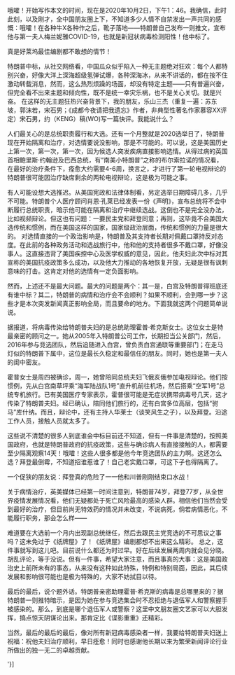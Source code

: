 哦嚯！开始写作本文的时间，现在是2020年10月2日，下午1：46。我确信，此时此刻，以及刚才，全中国朋友圈上下，不知道多少人情不自禁发出一声共同的感慨：哦嚯！在各种牛X各种作之后，靴子落地——特朗普自己发布一则推文，宣布他与第一夫人梅兰妮雅COVID-19，也就是新冠状病毒检测阳性！他中标了。

真是好莱坞最佳编剧都不敢想的情节！

特朗普中标，从社交网络看，中国瓜众似乎陷入一种无主题绝对狂欢：每个人都特别兴奋，好像大洋上深海超级氢弹试爆，各种深海冰，从来不讲话的，都在按不住激动转载消息，然而，这么热烈烦躁的场面，却没有特定主题——只有普遍兴奋，但完全看不出来主题和倾向性，既不是统一幸灾乐祸，也不是关心关切。就是兴奋。 在这样的无主题狂热兴奋背景下，我的朋友，乐山三杰（重复一遍：苏东坡，郭沫若，宋石男；《成都今夜请把我遗忘》作者，非典型性著名作家慕容XX评定）宋石男，约（KENG）稿(WO)写一篇快评。我能说什么？

人们最关心的是总统职责履行和大选。还有一个月整就是2020选举日了，特朗普现在开始隔离和治疗，对选情要说没影响，那是不可能的。可以说，这是美国历史上第一次，第一次，第一次，因为候选人突发疾病直接影响选情。从得过病的英国首相鲍里斯·约翰逊及巴西总统，有“南美小特朗普”之称的布尔索拉诺的情况看，在最好的治疗条件下，痊愈大约需要4-6周，换言之，才进行了第一轮电视辩论的特朗普很可能因治疗缺席剩余的两轮电视辩论，这是极为可能之事。

有人可能设想大选推迟。从美国宪政和法律体制看，另定选举日期障碍几多，几乎不可能。特朗普个人医疗顾问肖恩·孔莱已经发表一份《声明》，宣布总统将不会中断履行总统职责，暗示他可能在隔离和治疗中继续选战。这倒也不是完全没办法，比如视频辩论。但这也有问题：一要民主党和拜登同意；再则，这毕竟不合美国大选传统和惯例，而在美国这样的国家，国家级政治层面，传统和惯例的力量是很大的。 对选情直接的一个政治影响是，特朗普及其支持者长期对佩戴口罩持反对态度。在此前的各种政务活动和选战旅行中，他和他的支持者很多不戴口罩，好像没事人。这直接违背了美国疾控中心及医学权威的意见，因此，他夫妇此次中标对其宣称的美国抗疫政策多么成功，以及他大力推动的各地恢复开放，无疑是很有讽刺意味的打击。这肯定对他的选情有一定负面影响。

然而，上述还不是最大问题。最大的问题是两个：其一是，白宫及特朗普得班底还有谁中标？其二，特朗普的病情和治疗会不会顺利？如果不顺利，会到哪一步？这些才是本次突发新闻真正影响全局，而且要命的地方。下面我就这两个问题简单说说。

据报道，将病毒传染给特朗普夫妇的是总统助理霍普·希克斯女士。这位女士是特最亲密的顾问之一。她从2005年入特朗普公司工作，长期担当公关部门，然后，2016年参与竞选团队，然后追随进入白宫，曾负责白宫通联等重要部门；在走马灯似的特朗普下属中，这位是最长久稳定和最信任的朋友。同时，她也是第一夫人的闺中密友。

霍普女士是周四被确诊，周一，她曾陪同总统夫妇飞俄亥俄参加电视辩论。他们按惯例，先从白宫南草坪乘“海军陆战队1号”直升机前往机场，然后搭乘“空军1号”总统专机旅行。已有美国医疗专家表示，霍普很可能是无症状携带病毒号几天，这才传染了特朗普夫妇。经已确认，陪同他们旅行的，还有白宫多位高层，包括“驸马”库什纳。而且，辩论中，还有主持人华莱士（谈笑风生之子），以及拜登。沿途工作人员，接触人员就太多了。

这些说不清楚的很多人到底谁会中标目前还不知道，但有一件事是清楚的，按照美国政府，也就是特朗普政府的抗疫政策，这些与确诊病人有直接接触的人，都需要至少隔离观察14天！哦嚯！这些人很多都是他今年竞选团队的主力啊。这还怎么选？拜登最倒霉，不知道招谁惹谁了！自己老实戴口罩，可这下子也得隔离了。

一个促狭的朋友说：拜登真的危险了一一他和川普刚刚结束口水战！

关于病情治疗，英美媒体已经第一时间注意到，特朗普74岁，拜登77岁，从全世界疫情发展情况看，他们无疑都处于死亡风险最高的感染人群。相信他们当然会受到最好的治疗，但目前尚无特效药的情况并未改变，不说病死，倘若病情恶化，不能履行职务，那会怎么样——

难道要在大选前一个月内出现副总统继任，然后去跟民主党竞选的不可思议之事吗？这未免过于《纸牌屋》了！《纸牌屋》编剧都想不出来这么精彩。 总之，这件事就写到这儿吧。目前说什么都还为时过早。好在后续发展两周内就会见分晓。胡乱评论，等于没说。但有一件事，希望大家注意，而且事真的大事：这是美国政治史上前所未有的事态，从来没有这种如此特殊，特例和特别局面，因此，其后续发展和影响很可能也是极为特殊的，大家不妨拭目以待。

最后的最后，说个题外话。特朗普亲密助理霍普·希克斯的病毒是总哪里来的？据特朗普一则推特暗示，是因为她在参与竞选集会时不忍拒绝与退伍军人和警察握手被感染的。那么，到底是哪个退伍军人或警察？这里中文朋友圈文艺家可以大胆发挥，搞点惊天阴谋论出来。那肯定比《谍影重重》还精彩。

当然，最后的最后的最后，像对所有新冠病毒感染者一样，我要给特朗普夫妇送上祝福：祝他夫妇治疗顺利，早日痊愈！同时也感谢他长期以来为繁荣新闻评论行业所做出的独一无二的卓越贡献。

'}]